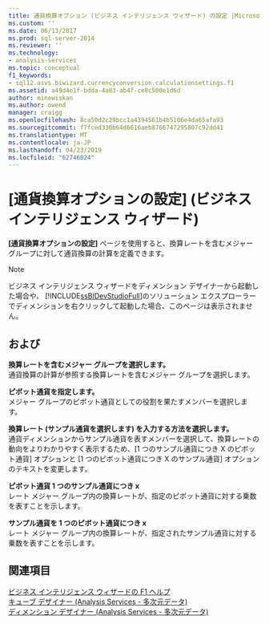 ```yaml
---
title: 通貨換算オプション (ビジネス インテリジェンス ウィザード) の設定 |Microsoft Docs
ms.custom: ''
ms.date: 06/13/2017
ms.prod: sql-server-2014
ms.reviewer: ''
ms.technology:
- analysis-services
ms.topic: conceptual
f1_keywords:
- sql12.asvs.biwizard.currencyconversion.calculationsettings.f1
ms.assetid: a49d4e1f-bdda-4a83-ab4f-ce8c500e1d6d
author: minewiskan
ms.author: owend
manager: craigg
ms.openlocfilehash: 8ca50d2c29bcc1a4394561b4b5106e4da65afa93
ms.sourcegitcommit: f7fced330b64d6616aeb8766747295807c92dd41
ms.translationtype: MT
ms.contentlocale: ja-JP
ms.lasthandoff: 04/23/2019
ms.locfileid: "62746824"
---
```

# <a name="set-currency-conversion-options-business-intelligence-wizard"></a>[通貨換算オプションの設定] (ビジネス インテリジェンス ウィザード)
  **[通貨換算オプションの設定]** ページを使用すると、換算レートを含むメジャー グループに対して通貨換算の計算を定義できます。  
  
> [!NOTE]  
>  ビジネス インテリジェンス ウィザードをディメンション デザイナーから起動した場合や、 [!INCLUDE[ssBIDevStudioFull](../includes/ssbidevstudiofull-md.md)]のソリューション エクスプローラーでディメンションを右クリックして起動した場合、このページは表示されません。  
  
## <a name="options"></a>および  
 **換算レートを含むメジャー グループを選択します。**  
 通貨換算の計算が参照する換算レートを含むメジャー グループを選択します。  
  
 **ピボット通貨を指定します。**  
 メジャー グループのピボット通貨としての役割を果たすメンバーを選択します。  
  
 **換算レート (サンプル通貨を選択します) を入力する方法を選択します。**  
 通貨ディメンションからサンプル通貨を表すメンバーを選択して、換算レートの動向をよりわかりやすく表示するため、[1 つのサンプル通貨につき X のピボット通貨] オプションと [1 つのピボット通貨につき X のサンプル通貨] オプションのテキストを変更します。  
  
 **ピボット通貨 1 つのサンプル通貨につき x**  
 レート メジャー グループ内の換算レートが、指定のピボット通貨に対する乗数を表すことを示します。  
  
 **サンプル通貨を 1 つのピボット通貨につき x**  
 レート メジャー グループ内の換算レートが、指定されたサンプル通貨に対する乗数を表すことを示します。  
  
## <a name="see-also"></a>関連項目  
 [ビジネス インテリジェンス ウィザードの F1 ヘルプ](business-intelligence-wizard-f1-help.md)   
 [キューブ デザイナー &#40;Analysis Services - 多次元データ&#41;](cube-designer-analysis-services-multidimensional-data.md)   
 [ディメンション デザイナー &#40;Analysis Services - 多次元データ&#41;](dimension-designer-analysis-services-multidimensional-data.md)  
  
  
